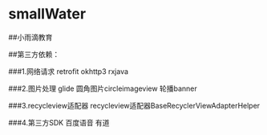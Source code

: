 # smallWater

##小雨滴教育

##第三方依赖：

###1.网络请求
    retrofit
    okhttp3
    rxjava 
    
###2.图片处理
    glide
    圆角图片circleimageview
    轮播banner
    
###3.recycleview适配器
    recycleview适配器BaseRecyclerViewAdapterHelper
    
###4.第三方SDK
    百度语音
    有道
    
